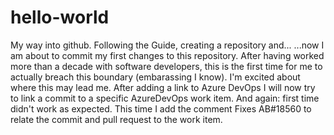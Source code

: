 # hello-world
My way into github. Following the Guide, creating a repository and...
...now I am about to commit my first changes to this repository. After having worked more than a decade with software developers, this is the first time for me to actually breach this boundary (embarassing I know). I'm excited about where this may lead me.
After adding a link to Azure DevOps I will now try to link a commit to a specific AzureDevOps work item.
And again: first time didn't work as expected. This time I add the comment Fixes AB#18560 to relate the commit and pull request to the work item. 
